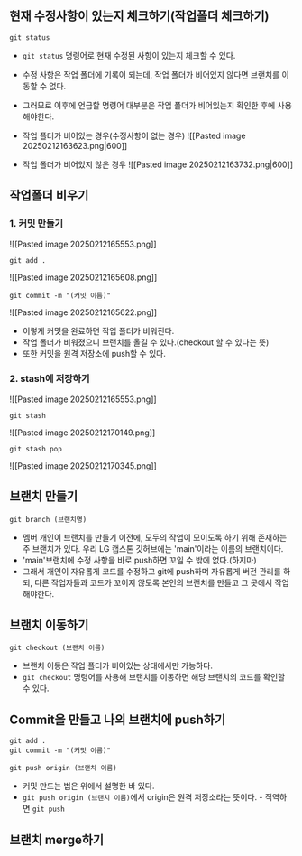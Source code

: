 
## 현재 수정사항이 있는지 체크하기(작업폴더 체크하기)
```
git status
```
- `git status` 명령어로 현재 수정된 사항이 있는지 체크할 수 있다.
- 수정 사항은 작업 폴더에 기록이 되는데, 작업 폴더가 비어있지 않다면 브랜치를 이동할 수 없다.
- 그러므로 이후에 언급할 명령어 대부분은 작업 폴더가 비어있는지 확인한 후에 사용해야한다.

- 작업 폴더가 비어있는 경우(수정사항이 없는 경우)
![[Pasted image 20250212163623.png|600]]

- 작업 폴더가 비어있지 않은 경우
![[Pasted image 20250212163732.png|600]]

## 작업폴더 비우기
### 1. 커밋 만들기

![[Pasted image 20250212165553.png]]


```
git add .
```
![[Pasted image 20250212165608.png]]

```
git commit -m "(커밋 이름)"
```
![[Pasted image 20250212165622.png]]

- 이렇게 커밋을 완료하면 작업 폴더가 비워진다.
- 작업 폴더가 비워졌으니 브랜치를 올길 수 있다.(checkout 할 수 있다는 뜻)
- 또한 커밋을 원격 저장소에 push할 수 있다.

### 2. stash에 저장하기

![[Pasted image 20250212165553.png]]

```
git stash
```
![[Pasted image 20250212170149.png]]

```
git stash pop
```
![[Pasted image 20250212170345.png]]
## 브랜치 만들기
```
git branch (브랜치명)
```
- 멤버 개인이 브랜치를 만들기 이전에, 모두의 작업이 모이도록 하기 위해 존재하는 주 브랜치가 있다. 우리 LG 캡스톤 깃허브에는 'main'이라는 이름의 브랜치이다.
- 'main'브랜치에 수정 사항을 바로 push하면 꼬일 수 밖에 없다.(하지마)
- 그래서 개인이 자유롭게 코드를 수정하고 git에 push하며 자유롭게 버전 관리를 하되, 다른 작업자들과 코드가 꼬이지 않도록 본인의 브랜치를 만들고 그 곳에서 작업해야한다.


## 브랜치 이동하기
```
git checkout (브랜치 이름)
```
- 브랜치 이동은 작업 폴더가 비어있는 상태에서만 가능하다.
- `git checkout` 명령어를 사용해 브랜치를 이동하면 해당 브랜치의 코드를 확인할 수 있다.

## Commit을 만들고 나의 브랜치에 push하기
```
git add .
git commit -m "(커밋 이름)"

git push origin (브랜치 이름)
```
- 커밋 만드는 법은 위에서 설명한 바 있다.
- `git push origin (브랜치 이름)`에서 origin은 원격 저장소라는 뜻이다.
		- 직역하면 `git push`
## 브랜치 merge하기